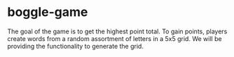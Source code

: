 # boggle-game
The goal of the game is to get the highest point total. To gain points, players create words from a random assortment of letters in a 5x5 grid. We will be providing the functionality to generate the grid.
